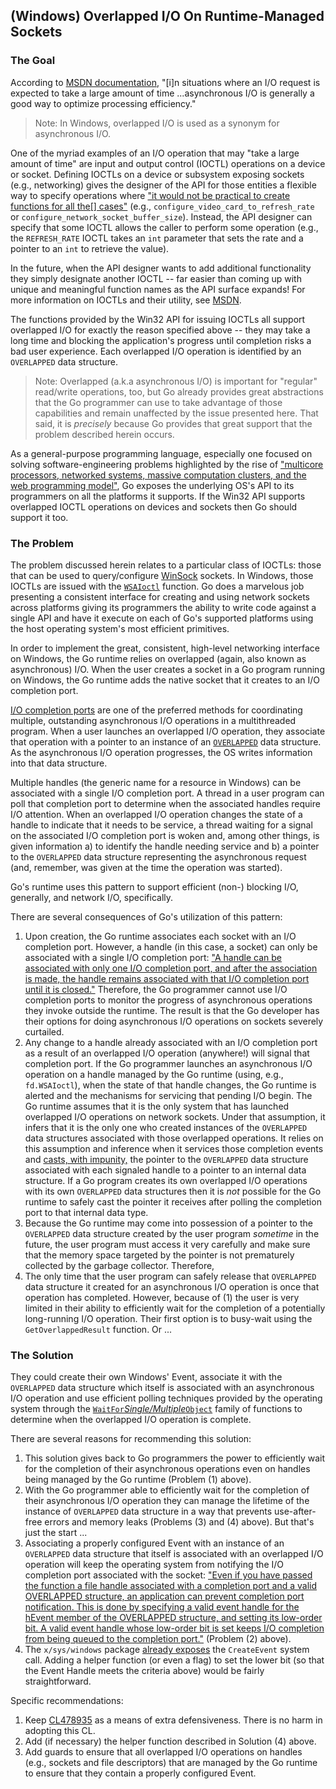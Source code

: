 ## (Windows) Overlapped I/O On Runtime-Managed Sockets

### The Goal

According to [MSDN documentation](https://learn.microsoft.com/en-us/windows/win32/fileio/synchronous-and-asynchronous-i-o), "[i]n situations where an I/O request is expected to take a large amount of time ...asynchronous I/O is generally a good way to optimize processing efficiency."

> Note: In Windows, overlapped I/O is used as a synonym for asynchronous I/O.

One of the myriad examples of an I/O operation that may "take a large amount of time" are input and output control (IOCTL) operations on a device or socket. Defining IOCTLs on a device or subsystem exposing sockets (e.g., networking) gives the designer of the API for those entities a flexible way to specify operations where ["it would not be practical to create functions for all the[] cases"](https://www.gnu.org/software/libc/manual/html_node/IOCTLs.html) (e.g., `configure_video_card_to_refresh_rate` or `configure_network_socket_buffer_size`). Instead, the API designer can specify that some IOCTL allows the caller to perform some operation (e.g., the `REFRESH_RATE` IOCTL takes an `int` parameter that sets the rate and a pointer to an `int` to retrieve the value). 

In the future, when the API designer wants to add additional functionality they simply designate another IOCTL -- far easier than coming up with unique and meaningful function names as the API surface expands! For more information on IOCTLs and their utility, see [MSDN](https://learn.microsoft.com/en-us/windows-hardware/drivers/kernel/introduction-to-i-o-control-codes).

The functions provided by the Win32 API for issuing IOCTLs all support overlapped I/O for exactly the reason specified above -- they may take a long time and blocking the application's progress until completion risks a bad user experience. Each overlapped I/O operation is identified by an `OVERLAPPED` data structure.

> Note: Overlapped (a.k.a asynchronous I/O) is important for "regular" read/write operations, too, but Go already provides great abstractions that the Go programmer can use to take advantage of those capabilities and remain unaffected by the issue presented here. That said, it is *precisely* because Go provides that great support that the problem described herein occurs.

As a general-purpose programming language, especially one focused on solving software-engineering problems highlighted by the rise of ["multicore processors, networked systems, massive computation clusters, and the web programming model"](https://go.dev/talks/2012/splash.article), Go exposes the underlying OS's API to its programmers on all the platforms it supports. If the Win32 API supports overlapped IOCTL operations on devices and sockets then Go should support it too.

### The Problem

The problem discussed herein relates to a particular class of IOCTLs: those that can be used to query/configure [WinSock](https://learn.microsoft.com/en-us/windows/win32/winsock/windows-sockets-start-page-2) sockets. In Windows, those IOCTLs are issued with the [`WSAIoctl`](https://learn.microsoft.com/en-us/windows/win32/api/winsock2/nf-winsock2-wsaioctl) function. Go does a marvelous job presenting a consistent interface for creating and using network sockets across platforms giving its programmers the ability to write code against a single API and have it execute on each of Go's supported platforms using the host operating system's most efficient primitives.

In order to implement the great, consistent, high-level networking interface on Windows, the Go runtime relies on overlapped (again, also known as asynchronous) I/O. When the user creates a socket in a Go program running on Windows, the Go runtime adds the native socket that it creates to an I/O completion port. 

[I/O completion ports](https://learn.microsoft.com/en-us/windows/win32/fileio/i-o-completion-ports) are one of the preferred methods for coordinating multiple, outstanding asynchronous I/O operations in a multithreaded program. When a user launches an overlapped I/O operation, they associate that operation with a pointer to an instance of an [`OVERLAPPED`](https://learn.microsoft.com/en-us/windows/win32/api/minwinbase/ns-minwinbase-overlapped) data structure. As the asynchronous I/O operation progresses, the OS writes information into that data structure.

Multiple handles (the generic name for a resource in Windows) can be associated with a single I/O completion port. A thread in a user program can poll that completion port to determine when the associated handles require I/O attention. When an overlapped I/O operation changes the state of a handle to indicate that it needs to be service, a thread waiting for a signal on the associated I/O completion port is woken and, among other things, is given information a) to identify the handle needing service and b) a pointer to the `OVERLAPPED` data structure representing the asynchronous request (and, remember, was given at the time the operation was started). 

Go's runtime uses this pattern to support efficient (non-) blocking I/O, generally, and network I/O, specifically. 

There are several consequences of Go's utilization of this pattern:

1. Upon creation, the Go runtime associates each socket with an I/O completion port. However, a handle (in this case, a socket) can only be associated with a single I/O completion port: ["A handle can be associated with only one I/O completion port, and after the association is made, the handle remains associated with that I/O completion port until it is closed."](https://learn.microsoft.com/en-us/windows/win32/fileio/createiocompletionport) Therefore, the Go programmer cannot use I/O completion ports to monitor the progress of asynchronous operations they invoke outside the runtime. The result is that the Go developer has their options for doing asynchronous I/O operations on sockets severely curtailed.
1. Any change to a handle already associated with an I/O completion port as a result of an overlapped I/O operation (anywhere!) will signal that completion port. If the Go programmer launches an asynchronous I/O operation on a handle managed by the Go runtime (using, e.g., `fd.WSAIoctl`), when the state of that handle changes, the Go runtime is alerted and the mechanisms for servicing that pending I/O begin. The Go runtime assumes that it is the only system that has launched overlapped I/O operations on network sockets. Under that assumption, it infers that it is the only one who created instances of the `OVERLAPPED` data structures associated with those overlapped operations. It relies on this assumption and inference when it services those completion events and [casts, with impunity,](https://github.com/golang/go/blob/master/src/runtime/netpoll_windows.go#L30) the pointer to the `OVERLAPPED` data structure associated with each signaled handle to a pointer to an internal data structure. If a Go program creates its own overlapped I/O operations with its own `OVERLAPPED` data structures then it is *not* possible for the Go runtime to safely cast the pointer it receives after polling the completion port to that internal data type.
2. Because the Go runtime may come into possession of a pointer to the `OVERLAPPED` data structure created by the user program *sometime* in the future, the user program must access it very carefully and make sure that the memory space targeted by the pointer is not prematurely collected by the garbage collector. Therefore, 
3. The only time that the user program can safely release that `OVERLAPPED` data structure it created for an asynchronous I/O operation is once that operation has completed. However, because of (1) the user is very limited in their ability to efficiently wait for the completion of a potentially long-running I/O operation. Their first option is to busy-wait using the `GetOverlappedResult` function. Or ...

### The Solution

They could create their own Windows' Event, associate it with the `OVERLAPPED` data structure which itself is associated with an asynchronous I/O operation and use efficient polling techniques provided by the operating system through the [`WaitFor`*Single/Multiple*`Object`](https://learn.microsoft.com/en-us/windows/win32/api/synchapi/nf-synchapi-waitforsingleobject) family of functions to determine when the overlapped I/O operation is complete.

There are several reasons for recommending this solution:

1. This solution gives back to Go programmers the power to efficiently wait for the completion of their asynchronous operations even on handles being managed by the Go runtime (Problem (1) above).
2. With the Go programmer able to efficiently wait for the completion of their asynchronous I/O operation they can manage the lifetime of the instance of `OVERLAPPED` data structure in a way that prevents use-after-free errors and memory leaks (Problems (3) and (4) above). But that's just the start ...
3. Associating a properly configured Event with an instance of an `OVERLAPPED` data structure that itself is associated with an overlapped I/O operation will keep the operating system from notifying the I/O completion port associated with the socket: ["Even if you have passed the function a file handle associated with a completion port and a valid OVERLAPPED structure, an application can prevent completion port notification. This is done by specifying a valid event handle for the hEvent member of the OVERLAPPED structure, and setting its low-order bit. A valid event handle whose low-order bit is set keeps I/O completion from being queued to the completion port."](https://learn.microsoft.com/en-us/windows/win32/api/ioapiset/nf-ioapiset-getqueuedcompletionstatus) (Problem (2) above).
4. The `x/sys/windows` package [already exposes](https://pkg.go.dev/golang.org/x/sys/windows#CreateEvent) the `CreateEvent` system call. Adding a helper function (or even a flag) to set the lower bit (so that the Event Handle meets the criteria above) would be fairly straightforward.

Specific recommendations:

1. Keep [CL478935](https://go-review.googlesource.com/c/go/+/478935) as a means of extra defensiveness. There is no harm in adopting this CL.
2. Add (if necessary) the helper function described in Solution (4) above.
3. Add guards to ensure that all overlapped I/O operations on handles (e.g., sockets and file descriptors) that are managed by the Go runtime to ensure that they contain a properly configured Event.